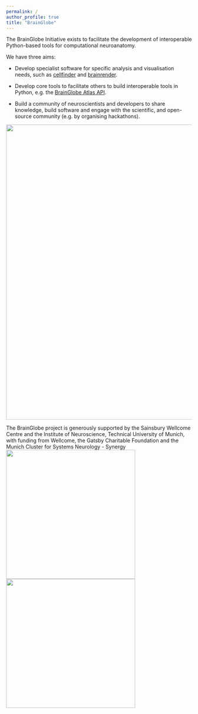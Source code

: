 ```yaml
---
permalink: /
author_profile: true
title: "BrainGlobe"
---
```



The BrainGlobe Initiative exists to facilitate the development of interoperable 
Python-based tools for computational neuroanatomy. 

We have three aims:
* Develop specialist software for specific analysis and visualisation needs, 
  such as [cellfinder](https://brainglobe.info/cellfinder) and 
  [brainrender](https://docs.brainrender.info/).
  
* Develop core tools to facilitate others to build interoperable tools in Python, e.g. the
  [BrainGlobe Atlas API](https://brainglobe.info/atlas-api).

* Build a community of neuroscientists and developers to share knowledge, build software and engage
with the scientific, and open-source community (e.g. by organising hackathons).


<img src='https://brainglobe.info/images/cellfinder_brainrender.png' width="800">


The BrainGlobe project is generously supported by the Sainsbury Wellcome Centre and the Institute of Neuroscience, Technical University of Munich, with funding from Wellcome, the Gatsby Charitable Foundation and the Munich Cluster for Systems Neurology - Synergy
<img src='https://brainglobe.info/images/SWC.png' width="350"> <img src='https://brainglobe.info/images/TUM.png' width="350">
